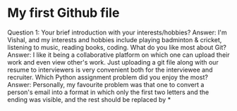 # My first Github file
Question 1: Your brief introduction with your interests/hobbies?
Answer: I'm Vishal, and my interests and hobbies include playing badminton & cricket, listening to music, reading books, coding.
What do you like most about Git?
Answer: I like it being a collaborative platform on which one can upload their work and even view other's work. Just uploading a git file along with our resume to interviewers is very convenient both for the interviewee and recruiter. 
Which Python assignment problem did you enjoy the most?
Answer: Personally, my favourite problem was that one to convert a person's email into a format in which only the first two letters and the ending was visible, and the rest should be replaced by *

